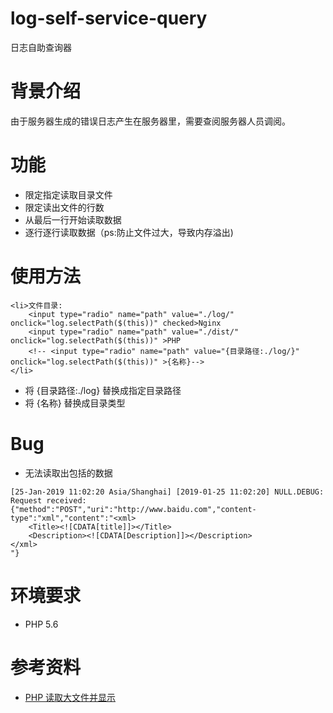 # log-self-service-query
日志自助查询器

# 背景介绍
由于服务器生成的错误日志产生在服务器里，需要查阅服务器人员调阅。

# 功能
* 限定指定读取目录文件
* 限定读出文件的行数
* 从最后一行开始读取数据
* 逐行逐行读取数据（ps:防止文件过大，导致内存溢出)

# 使用方法

````
<li>文件目录:
    <input type="radio" name="path" value="./log/"  onclick="log.selectPath($(this))" checked>Nginx
    <input type="radio" name="path" value="./dist/" onclick="log.selectPath($(this))" >PHP
    <!-- <input type="radio" name="path" value="{目录路径:./log/}" onclick="log.selectPath($(this))" >{名称}-->
</li>
````
* 将 {目录路径:./log} 替换成指定目录路径
* 将 {名称} 替换成目录类型

# Bug
* 无法读取出<xml></xml>包括的数据

````
[25-Jan-2019 11:02:20 Asia/Shanghai] [2019-01-25 11:02:20] NULL.DEBUG: Request received: {"method":"POST","uri":"http://www.baidu.com","content-type":"xml","content":"<xml>
    <Title><![CDATA[title]]></Title>
    <Description><![CDATA[Description]]></Description>
</xml>
"}
````

# 环境要求
* PHP 5.6 

# 参考资料
* [PHP 读取大文件并显示](https://www.cnblogs.com/taoshihan/p/5722743.html)